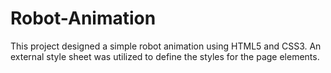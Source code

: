 # Robot-Animation

This project designed a simple robot animation using HTML5 and CSS3. An
external style sheet was utilized to define the styles for the page elements.
